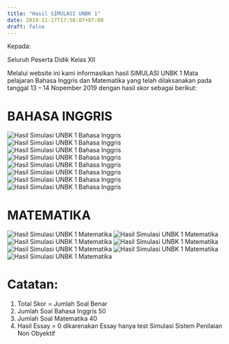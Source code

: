 ```yaml
---
title: "Hasil SIMULASI UNBK 1"
date: 2019-11-17T17:58:07+07:00
draft: false
---
```


Kepada:

Seluruh Peserta Didik Kelas XII

Melalui website ini kami informasikan hasil SIMULASI UNBK 1 Mata pelajaran Bahasa Inggris dan Matematika yang telah dilaksanakan pada tanggal 13 – 14 Nopember 2019 dengan hasil skor sebagai berikut:

# BAHASA INGGRIS
![Hasil Simulasi UNBK 1 Bahasa Inggris](/images/simulasiunbk1bahasainggris/0001.jpg)
![Hasil Simulasi UNBK 1 Bahasa Inggris](/images/simulasiunbk1bahasainggris/0002.jpg)
![Hasil Simulasi UNBK 1 Bahasa Inggris](/images/simulasiunbk1bahasainggris/0003.jpg)
![Hasil Simulasi UNBK 1 Bahasa Inggris](/images/simulasiunbk1bahasainggris/0004.jpg)
![Hasil Simulasi UNBK 1 Bahasa Inggris](/images/simulasiunbk1bahasainggris/0005.jpg)
![Hasil Simulasi UNBK 1 Bahasa Inggris](/images/simulasiunbk1bahasainggris/0006.jpg)
![Hasil Simulasi UNBK 1 Bahasa Inggris](/images/simulasiunbk1bahasainggris/0007.jpg)
![Hasil Simulasi UNBK 1 Bahasa Inggris](/images/simulasiunbk1bahasainggris/0008.jpg)

# MATEMATIKA
![Hasil Simulasi UNBK 1 Matematika](/images/simulasiunbk1matematika/0001.jpg)
![Hasil Simulasi UNBK 1 Matematika](/images/simulasiunbk1matematika/0002.jpg)
![Hasil Simulasi UNBK 1 Matematika](/images/simulasiunbk1matematika/0003.jpg)
![Hasil Simulasi UNBK 1 Matematika](/images/simulasiunbk1matematika/0004.jpg)
![Hasil Simulasi UNBK 1 Matematika](/images/simulasiunbk1matematika/0005.jpg)
![Hasil Simulasi UNBK 1 Matematika](/images/simulasiunbk1matematika/0006.jpg)
![Hasil Simulasi UNBK 1 Matematika](/images/simulasiunbk1matematika/0007.jpg)

# Catatan:
1. Total Skor = Jumlah Soal Benar
2. Jumlah Soal Bahasa Inggris 50
3. Jumlah Soal Matematika 40
4. Hasil Essay = 0 dikarenakan Essay hanya test Simulasi Sistem Penilaian Non Obyektif